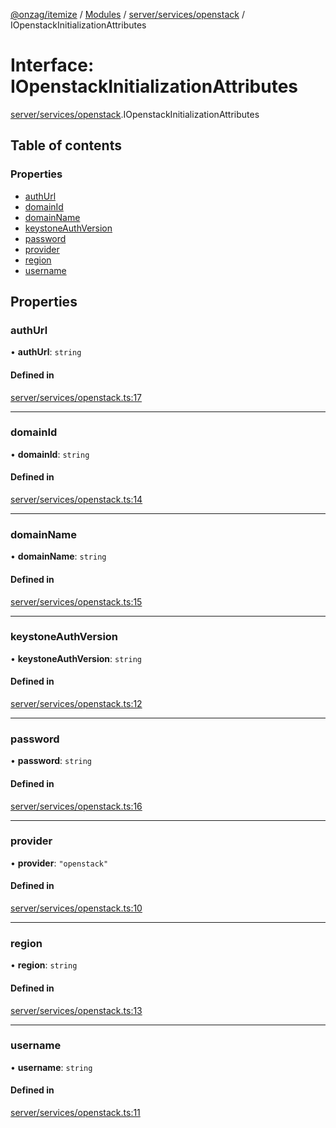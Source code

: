 [@onzag/itemize](../README.md) / [Modules](../modules.md) / [server/services/openstack](../modules/server_services_openstack.md) / IOpenstackInitializationAttributes

# Interface: IOpenstackInitializationAttributes

[server/services/openstack](../modules/server_services_openstack.md).IOpenstackInitializationAttributes

## Table of contents

### Properties

- [authUrl](server_services_openstack.IOpenstackInitializationAttributes.md#authurl)
- [domainId](server_services_openstack.IOpenstackInitializationAttributes.md#domainid)
- [domainName](server_services_openstack.IOpenstackInitializationAttributes.md#domainname)
- [keystoneAuthVersion](server_services_openstack.IOpenstackInitializationAttributes.md#keystoneauthversion)
- [password](server_services_openstack.IOpenstackInitializationAttributes.md#password)
- [provider](server_services_openstack.IOpenstackInitializationAttributes.md#provider)
- [region](server_services_openstack.IOpenstackInitializationAttributes.md#region)
- [username](server_services_openstack.IOpenstackInitializationAttributes.md#username)

## Properties

### authUrl

• **authUrl**: `string`

#### Defined in

[server/services/openstack.ts:17](https://github.com/onzag/itemize/blob/5c2808d3/server/services/openstack.ts#L17)

___

### domainId

• **domainId**: `string`

#### Defined in

[server/services/openstack.ts:14](https://github.com/onzag/itemize/blob/5c2808d3/server/services/openstack.ts#L14)

___

### domainName

• **domainName**: `string`

#### Defined in

[server/services/openstack.ts:15](https://github.com/onzag/itemize/blob/5c2808d3/server/services/openstack.ts#L15)

___

### keystoneAuthVersion

• **keystoneAuthVersion**: `string`

#### Defined in

[server/services/openstack.ts:12](https://github.com/onzag/itemize/blob/5c2808d3/server/services/openstack.ts#L12)

___

### password

• **password**: `string`

#### Defined in

[server/services/openstack.ts:16](https://github.com/onzag/itemize/blob/5c2808d3/server/services/openstack.ts#L16)

___

### provider

• **provider**: ``"openstack"``

#### Defined in

[server/services/openstack.ts:10](https://github.com/onzag/itemize/blob/5c2808d3/server/services/openstack.ts#L10)

___

### region

• **region**: `string`

#### Defined in

[server/services/openstack.ts:13](https://github.com/onzag/itemize/blob/5c2808d3/server/services/openstack.ts#L13)

___

### username

• **username**: `string`

#### Defined in

[server/services/openstack.ts:11](https://github.com/onzag/itemize/blob/5c2808d3/server/services/openstack.ts#L11)
